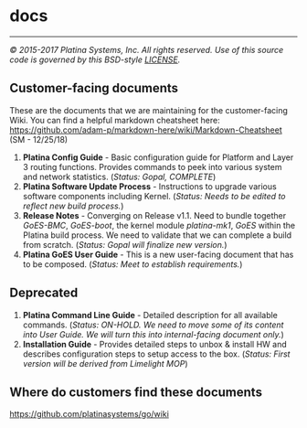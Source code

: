 # docs

---

*&copy; 2015-2017 Platina Systems, Inc. All rights reserved.
Use of this source code is governed by this BSD-style [LICENSE].*

[LICENSE]: ../LICENSE

## Customer-facing documents
These are the documents that we are maintaining for the customer-facing Wiki. You can find a helpful markdown cheatsheet here: https://github.com/adam-p/markdown-here/wiki/Markdown-Cheatsheet (SM - 12/25/18)
1. **Platina Config Guide** - Basic configuration guide for Platform and Layer 3 routing functions. Provides commands to peek into various system and network statistics. (*Status: Gopal, COMPLETE*)
2. **Platina Software Update Process** - Instructions to upgrade various software components including Kernel. (*Status: Needs to be edited to reflect new build process.*)
3. **Release Notes** - Converging on Release v1.1. Need to bundle together *GoES-BMC*, *GoES-boot*, the kernel module *platina-mk1*, *GoES* within the Platina build process. We need to validate that we can complete a build from scratch. (*Status: Gopal will finalize new version.*)
4. **Platina GoES User Guide** - This is a new user-facing document that has to be composed. (*Status: Meet to establish requirements.*)
## Deprecated
1. **Platina Command Line Guide** - Detailed description for all available commands. (*Status: ON-HOLD. We need to move some of its content into User Guide. We will turn this into internal-facing document only.*)
2. **Installation Guide** - Provides detailed steps to unbox & install HW and describes configuration steps to setup access to the box. (*Status: First version will be derived from Limelight MOP*)

## Where do customers find these documents
https://github.com/platinasystems/go/wiki
